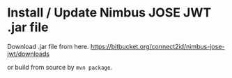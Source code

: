 # Install / Update Nimbus JOSE JWT .jar file

Download .jar file from here.
https://bitbucket.org/connect2id/nimbus-jose-jwt/downloads

or build from source by `mvn package`.